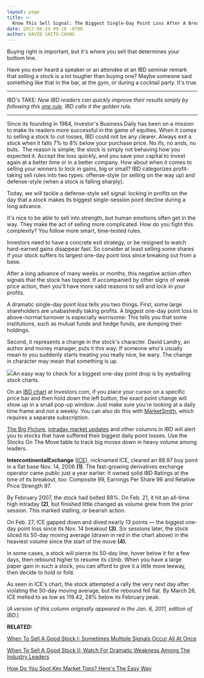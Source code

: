 ```yaml
---
layout: page
title: >-
  Know This Sell Signal: The Biggest Single-Day Point Loss After A Breakout
date: 2017-06-29 09:18 -0700
author: DAVID SAITO-CHUNG
---
```





Buying right is important, but it's where you sell that determines your bottom line.


Have you ever heard a speaker or an attendee at an IBD seminar remark that selling a stock is a lot tougher than buying one? Maybe someone said something like that in the bar, at the gym, or during a cocktail party. It's true.




---


IBD's TAKE: *New IBD readers can quickly improve their results simply by following this [one rule](https://www.investors.com/how-to-invest/investors-corner/still-the-no-1-rule-for-stock-investors-always-cut-your-losses-short/). IBD calls it the golden rule.*




---









 
 
 Since its founding in 1984, Investor's Business Daily has been on a mission to make its readers more successful in the game of equities. When it comes to selling a stock to cut losses, IBD could not be any clearer. Always exit a stock when it falls 7% to 8% below your purchase price. No ifs, no ands, no buts.  The reason is simple; the stock is simply not behaving how you expected it. Accept the loss quickly, and you save your capital to invest again at a better time or in a better company.
How about when it comes to selling your winners to lock in gains, big or small? IBD categorizes profit-taking sell rules into two types: offense-style (or selling on the way up) and defense-style (when a stock is falling sharply).


Today, we will tackle a defense-style sell signal: locking in profits on the day that a stock makes its biggest single-session point decline during a long advance.


It's nice to be able to sell into strength, but human emotions often get in the way. They make the act of selling more complicated. How do you fight this complexity? You follow more smart, time-tested rules.


Investors need to have a concrete exit strategy, or be resigned to watch hard-earned gains disappear fast. So consider at least selling some shares if your stock suffers its largest one-day point loss since breaking out from a base.


After a long advance of many weeks or months, this negative action often signals that the stock has topped. If accompanied by other signs of weak price action, then you'll have more valid reasons to sell and lock in your profits.


A dramatic single-day point loss tells you two things. First, some large shareholders are unabashedly taking profits. A biggest one-day point loss in above-normal turnover is especially worrisome: This tells you that some institutions, such as mutual funds and hedge funds, are dumping their holdings.


Second, it represents a change in the stock's character. David Landry, an author and money manager, puts it this way: If someone who's usually mean to you suddenly starts treating you really nice, be wary. The change in character may mean that something is up.


![](https://www.investors.com/wp-content/uploads/2017/06/ICchart-062817.png)An easy way to check for a biggest one-day point drop is by eyeballing stock charts.


On an [IBD chart](http://research.investors.com/stock-charts/nasdaq-nasdaq-composite-0ndqc.htm?cht=pvc&type=DAILY) at Investors.com, if you place your cursor on a specific price bar and then hold down the left button, the exact point change will show up in a small pop-up window. Just make sure you're looking at a daily time frame and not a weekly. You can also do this with [MarketSmith](http://shop.investors.com/offer/splashresponsive.aspx?id=MSBigMove&src=A012GE5), which requires a separate subscription.


[The Big Picture](https://www.investors.com/category/market-trend/the-big-picture/), [intraday market updates](https://www.investors.com/category/market-trend/stock-market-today/) and other columns in IBD will alert you to stocks that have suffered their biggest daily point losses. Use the Stocks On The Move table to track big moves down in heavy volume among leaders.


**IntercontinentalExchange** ([ICE](https://research.investors.com/quote.aspx?symbol=ICE)), nicknamed ICE, cleared an 88.97 buy point in a flat base Nov. 14, 2006 **(1)**. The fast-growing derivatives exchange operator came public just a year earlier. It owned solid IBD Ratings at the time of its breakout, too: Composite 99, Earnings Per Share 96 and Relative Price Strength 97.


By February 2007, the stock had bolted 88%. On Feb. 21, it hit an all-time high intraday **(2)**, but finished little changed as volume grew from the prior session. This marked stalling, or bearish action.


On Feb. 27, ICE gapped down and dived nearly 13 points — the biggest one-day point loss since its Nov. 14 breakout **(3)**. Six sessions later, the stock sliced its 50-day moving average (drawn in red in the chart above) in the heaviest volume since the start of the move **(4)**.


In some cases, a stock will pierce its 50-day line, hover below it for a few days, then rebound higher to resume its climb. When you have a large paper gain in such a stock, you can afford to give it a little more leeway, then decide to hold or fold.


As seen in ICE's chart, the stock attempted a rally the very next day after violating the 50-day moving average, but the rebound fell flat. By March 26, ICE melted to as low as 119.42, 28% below its February peak.


(*A version of this column originally appeared in the Jan. 6, 2011, edition of IBD.*)


**RELATED:**


[When To Sell A Good Stock I: Sometimes Multiple Signals Occur All At Once](https://www.investors.com/how-to-invest/investors-corner/lightning-strikes-twice-multiple-sell-signals-can-trigger-the-same-day/)


[When To Sell A Good Stock II: Watch For Dramatic Weakness Among The Industry Leaders](https://www.investors.com/how-to-invest/investors-corner/know-this-sell-rule-get-ready-for-an-exit-when-the-groups-leaders-crumble/)


[How Do You Spot Key Market Tops? Here's The Easy Way](https://www.investors.com/how-to-invest/investors-corner/how-do-you-spot-a-major-market-top-easy-look-for-heavy-distribution/)




